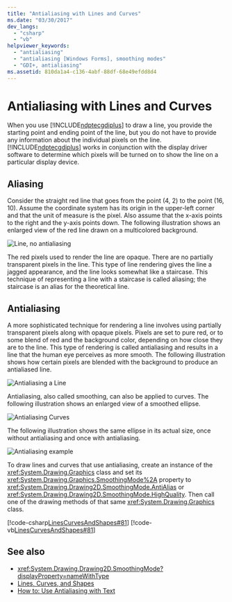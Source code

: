 ```yaml
---
title: "Antialiasing with Lines and Curves"
ms.date: "03/30/2017"
dev_langs: 
  - "csharp"
  - "vb"
helpviewer_keywords: 
  - "antialiasing"
  - "antialiasing [Windows Forms], smoothing modes"
  - "GDI+, antialiasing"
ms.assetid: 810da1a4-c136-4abf-88df-68e49efdd8d4
---
```

# Antialiasing with Lines and Curves
When you use [!INCLUDE[ndptecgdiplus](../../../../includes/ndptecgdiplus-md.md)] to draw a line, you provide the starting point and ending point of the line, but you do not have to provide any information about the individual pixels on the line. [!INCLUDE[ndptecgdiplus](../../../../includes/ndptecgdiplus-md.md)] works in conjunction with the display driver software to determine which pixels will be turned on to show the line on a particular display device.  
  
## Aliasing  
 Consider the straight red line that goes from the point (4, 2) to the point (16, 10). Assume the coordinate system has its origin in the upper-left corner and that the unit of measure is the pixel. Also assume that the x-axis points to the right and the y-axis points down. The following illustration shows an enlarged view of the red line drawn on a multicolored background.  
  
 ![Line, no antialiasing](../../../../docs/framework/winforms/advanced/media/aboutgdip02-art33.gif "AboutGdip02_Art33")  
  
 The red pixels used to render the line are opaque. There are no partially transparent pixels in the line. This type of line rendering gives the line a jagged appearance, and the line looks somewhat like a staircase. This technique of representing a line with a staircase is called aliasing; the staircase is an alias for the theoretical line.  
  
## Antialiasing  
 A more sophisticated technique for rendering a line involves using partially transparent pixels along with opaque pixels. Pixels are set to pure red, or to some blend of red and the background color, depending on how close they are to the line. This type of rendering is called antialiasing and results in a line that the human eye perceives as more smooth. The following illustration shows how certain pixels are blended with the background to produce an antialiased line.  
  
 ![Antialiasing a Line](../../../../docs/framework/winforms/advanced/media/aboutgdip02-art34.gif "AboutGdip02_Art34")  
  
 Antialiasing, also called smoothing, can also be applied to curves. The following illustration shows an enlarged view of a smoothed ellipse.  
  
 ![Antialiasing Curves](../../../../docs/framework/winforms/advanced/media/aboutgdip02-art35.gif "AboutGdip02_Art35")  
  
 The following illustration shows the same ellipse in its actual size, once without antialiasing and once with antialiasing.  
  
 ![Antialiasing example](../../../../docs/framework/winforms/advanced/media/aboutgdip02-art36.gif "AboutGdip02_Art36")  
  
 To draw lines and curves that use antialiasing, create an instance of the <xref:System.Drawing.Graphics> class and set its <xref:System.Drawing.Graphics.SmoothingMode%2A> property to <xref:System.Drawing.Drawing2D.SmoothingMode.AntiAlias> or <xref:System.Drawing.Drawing2D.SmoothingMode.HighQuality>. Then call one of the drawing methods of that same <xref:System.Drawing.Graphics> class.  
  
 [!code-csharp[LinesCurvesAndShapes#81](../../../../samples/snippets/csharp/VS_Snippets_Winforms/LinesCurvesAndShapes/CS/Class1.cs#81)]
 [!code-vb[LinesCurvesAndShapes#81](../../../../samples/snippets/visualbasic/VS_Snippets_Winforms/LinesCurvesAndShapes/VB/Class1.vb#81)]  
  
## See also
- <xref:System.Drawing.Drawing2D.SmoothingMode?displayProperty=nameWithType>
- [Lines, Curves, and Shapes](../../../../docs/framework/winforms/advanced/lines-curves-and-shapes.md)
- [How to: Use Antialiasing with Text](../../../../docs/framework/winforms/advanced/how-to-use-antialiasing-with-text.md)
